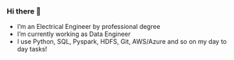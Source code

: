 ### Hi there 👋


-  I’m an Electrical Engineer by professional degree
-  I’m currently working as Data Engineer
-  I use Python, SQL, Pyspark, HDFS, Git, AWS/Azure and so on my day to day tasks!

